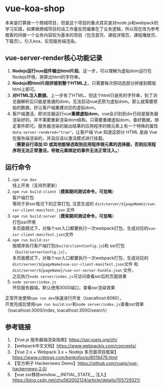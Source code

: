 # vue-koa-shop
本来是打算做一个商城项目，但是这个项目的重点其实是对node.js和webpack的学习实践，如果做商城项目的话工作量反而偏重在了业务逻辑，所以现在改为参考极客时间做一个业务内容较为基本的项目（包含首页、课程详情页、课程播放页、下载页）。引入koa，实现服务端渲染。

## vue-server-render核心功能记录
1. **Nodejs运行vue组件输出html片段**。这一步，可以理解为虚拟dom运行在Nodejs环境，换算出html的字符串。  
2. **Nodejs把html片段拼接到整个HTML上**，只需要每次把动态部分拼接到模版html上即可。  
3. **对HTML注入数据**。上一步有了HTML，但这个html只是死的字符串，到了浏览器解析后只能是普通的dom，无法启动vue还原为虚拟dom。那么就需要原始的数据，好让客户端重建对应的虚拟dom。  
4. 客户端激活，即浏览器运行vue**重建虚拟dom**。vue会识别到div已经是服务器渲染好的，并不需要重新渲染dom结构，只需要重建虚拟dom，备好数据，绑定事件即可。服务器渲染的输出结果的应用程序的根元素上有一个特殊的属性`data-server-rendered="true"`，让客户端 Vue 知道这部分 HTML 是由 Vue 在服务端渲染的，并且应该以激活模式进行挂载。  
（**需要自行添加 ID 或其他能够选取到应用程序根元素的选择器，否则应用程序将无法正常激活，导致元素绑定的事件无法正常注入。**）


## 运行命令
1. `npm run dev`  
    线上开发（支持热更新）
2. `npm run build:client`（**摸索期间测试命令，可忽略**）   
    客户端打包    
    等同于非ssr情况下的正常打包, 注意生成的 `dist/server/${pageName}/vue-ssr-client-manifest.json` 文件
3. `npm run build:server`（**摸索期间测试命令，可忽略**）  
    打包ssr环境   
    多页面模式下，对每个ssr入口都要执行一次webpack打包，生成对应的`vue-ssr-client-manifest.json`文件  
4. `npm run build:ssr`   
    按顺序执行客户端打包(`build/clientConfig.js`)和 ssr打包（`build/serverConfig.js`），  
    多页面模式下，对每个ssr入口都要执行一次webpack打包，生成对应的`dist/server/${pageName}vue-ssr-client-manifest.json`文件 和 `dist/server/${pageName}/vue-ssr-server-hundle.json` 文件，  
    之后执行`node server/index.js`可访问查看ssr后的页面效果
5. `node server/index.js`  
    开启服务器端，默认使用3000端口，查看ssr渲染效果

正常开发使用`npm run dev`快速进行开发（loacalhost:8080），  
开发完成后使用`npm run build:ssr`和`node server/index.js`查看ssr效果（loacalhost:3000/index, loacalhost:3000/search）


## 参考链接   
1. 【Vue.js 服务器端渲染指南】https://ssr.vuejs.org/zh/  
2. 【webpack中文文档】https://www.webpackjs.com/concepts/  
3. 【Vue 2.x + Webpack 3.x + Nodejs 多页面项目框架】https://www.cnblogs.com/kenkofox/p/8018476.html   
4. 【官方例子 Hackernews Demo】https://github.com/vuejs/vue-hackernews-2.0/   
5. 【vue ssr移除window.\_\_INITIAL_STATE__ 注入】https://blog.csdn.net/zhu562002124/article/details/105729321/   